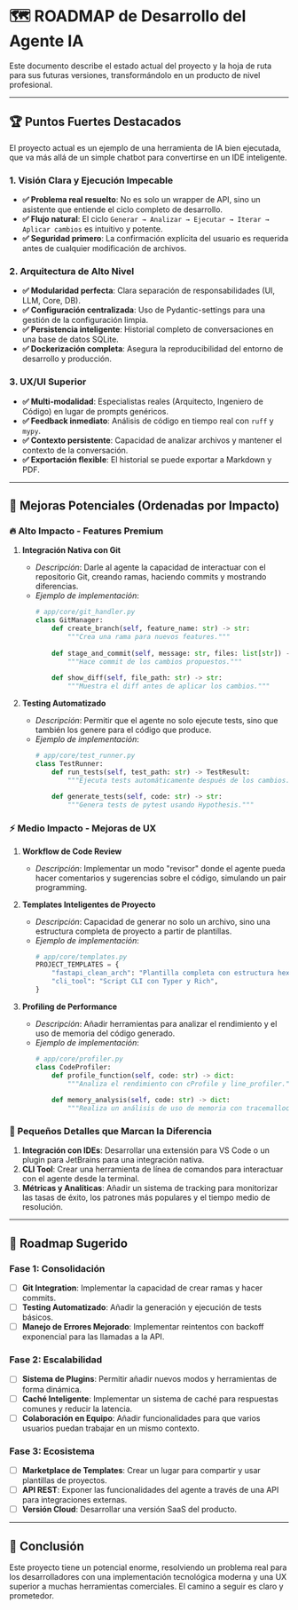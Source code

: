 # 🗺️ ROADMAP de Desarrollo del Agente IA

Este documento describe el estado actual del proyecto y la hoja de ruta para sus futuras versiones, transformándolo en un producto de nivel profesional.

---

## 🏆 Puntos Fuertes Destacados

El proyecto actual es un ejemplo de una herramienta de IA bien ejecutada, que va más allá de un simple chatbot para convertirse en un IDE inteligente.

### 1. Visión Clara y Ejecución Impecable

-   **✅ Problema real resuelto**: No es solo un wrapper de API, sino un asistente que entiende el ciclo completo de desarrollo.
-   **✅ Flujo natural**: El ciclo `Generar → Analizar → Ejecutar → Iterar → Aplicar cambios` es intuitivo y potente.
-   **✅ Seguridad primero**: La confirmación explícita del usuario es requerida antes de cualquier modificación de archivos.

### 2. Arquitectura de Alto Nivel

-   **✅ Modularidad perfecta**: Clara separación de responsabilidades (UI, LLM, Core, DB).
-   **✅ Configuración centralizada**: Uso de Pydantic-settings para una gestión de la configuración limpia.
-   **✅ Persistencia inteligente**: Historial completo de conversaciones en una base de datos SQLite.
-   **✅ Dockerización completa**: Asegura la reproducibilidad del entorno de desarrollo y producción.

### 3. UX/UI Superior

-   **✅ Multi-modalidad**: Especialistas reales (Arquitecto, Ingeniero de Código) en lugar de prompts genéricos.
-   **✅ Feedback inmediato**: Análisis de código en tiempo real con `ruff` y `mypy`.
-   **✅ Contexto persistente**: Capacidad de analizar archivos y mantener el contexto de la conversación.
-   **✅ Exportación flexible**: El historial se puede exportar a Markdown y PDF.

---

## 🚀 Mejoras Potenciales (Ordenadas por Impacto)

### 🔥 Alto Impacto - Features Premium

1.  **Integración Nativa con Git**
    -   *Descripción*: Darle al agente la capacidad de interactuar con el repositorio Git, creando ramas, haciendo commits y mostrando diferencias.
    -   *Ejemplo de implementación*:
        ```python
        # app/core/git_handler.py
        class GitManager:
            def create_branch(self, feature_name: str) -> str:
                """Crea una rama para nuevos features."""
            
            def stage_and_commit(self, message: str, files: list[str]) -> bool:
                """Hace commit de los cambios propuestos."""
            
            def show_diff(self, file_path: str) -> str:
                """Muestra el diff antes de aplicar los cambios."""
        ```

2.  **Testing Automatizado**
    -   *Descripción*: Permitir que el agente no solo ejecute tests, sino que también los genere para el código que produce.
    -   *Ejemplo de implementación*:
        ```python
        # app/core/test_runner.py
        class TestRunner:
            def run_tests(self, test_path: str) -> TestResult:
                """Ejecuta tests automáticamente después de los cambios."""
            
            def generate_tests(self, code: str) -> str:
                """Genera tests de pytest usando Hypothesis."""
        ```

### ⚡ Medio Impacto - Mejoras de UX

1.  **Workflow de Code Review**
    -   *Descripción*: Implementar un modo "revisor" donde el agente pueda hacer comentarios y sugerencias sobre el código, simulando un pair programming.

2.  **Templates Inteligentes de Proyecto**
    -   *Descripción*: Capacidad de generar no solo un archivo, sino una estructura completa de proyecto a partir de plantillas.
    -   *Ejemplo de implementación*:
        ```python
        # app/core/templates.py
        PROJECT_TEMPLATES = {
            "fastapi_clean_arch": "Plantilla completa con estructura hexagonal",
            "cli_tool": "Script CLI con Typer y Rich",
        }
        ```

3.  **Profiling de Performance**
    -   *Descripción*: Añadir herramientas para analizar el rendimiento y el uso de memoria del código generado.
    -   *Ejemplo de implementación*:
        ```python
        # app/core/profiler.py
        class CodeProfiler:
            def profile_function(self, code: str) -> dict:
                """Analiza el rendimiento con cProfile y line_profiler."""
            
            def memory_analysis(self, code: str) -> dict:
                """Realiza un análisis de uso de memoria con tracemalloc."""
        ```

### 💎 Pequeños Detalles que Marcan la Diferencia

1.  **Integración con IDEs**: Desarrollar una extensión para VS Code o un plugin para JetBrains para una integración nativa.
2.  **CLI Tool**: Crear una herramienta de línea de comandos para interactuar con el agente desde la terminal.
3.  **Métricas y Analíticas**: Añadir un sistema de tracking para monitorizar las tasas de éxito, los patrones más populares y el tiempo medio de resolución.

---

## 🎯 Roadmap Sugerido

### Fase 1: Consolidación

-   [ ] **Git Integration**: Implementar la capacidad de crear ramas y hacer commits.
-   [ ] **Testing Automatizado**: Añadir la generación y ejecución de tests básicos.
-   [ ] **Manejo de Errores Mejorado**: Implementar reintentos con backoff exponencial para las llamadas a la API.

### Fase 2: Escalabilidad

-   [ ] **Sistema de Plugins**: Permitir añadir nuevos modos y herramientas de forma dinámica.
-   [ ] **Caché Inteligente**: Implementar un sistema de caché para respuestas comunes y reducir la latencia.
-   [ ] **Colaboración en Equipo**: Añadir funcionalidades para que varios usuarios puedan trabajar en un mismo contexto.

### Fase 3: Ecosistema

-   [ ] **Marketplace de Templates**: Crear un lugar para compartir y usar plantillas de proyectos.
-   [ ] **API REST**: Exponer las funcionalidades del agente a través de una API para integraciones externas.
-   [ ] **Versión Cloud**: Desarrollar una versión SaaS del producto.

---

## 🏅 Conclusión

Este proyecto tiene un potencial enorme, resolviendo un problema real para los desarrolladores con una implementación tecnológica moderna y una UX superior a muchas herramientas comerciales. El camino a seguir es claro y prometedor.
